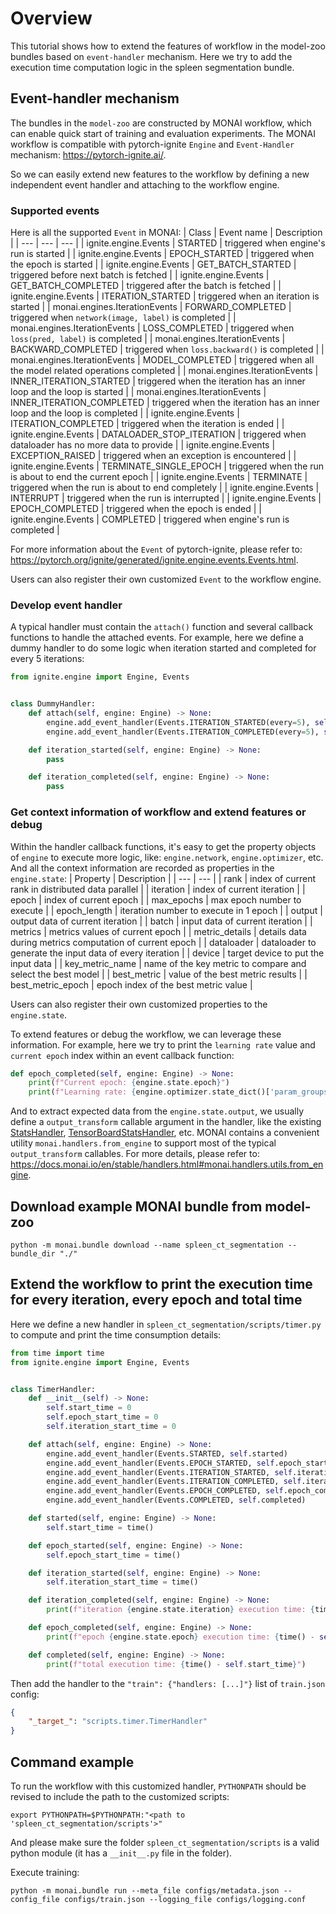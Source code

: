 # Overview
This tutorial shows how to extend the features of workflow in the model-zoo bundles based on `event-handler` mechanism.
Here we try to add the execution time computation logic in the spleen segmentation bundle.

## Event-handler mechanism
The bundles in the `model-zoo` are constructed by MONAI workflow, which can enable quick start of training and evaluation experiments.
The MONAI workflow is compatible with pytorch-ignite `Engine` and `Event-Handler` mechanism: https://pytorch-ignite.ai/.

So we can easily extend new features to the workflow by defining a new independent event handler and attaching to the workflow engine.

### Supported events
Here is all the supported `Event` in MONAI:
| Class | Event name | Description |
| --- | --- | --- |
| ignite.engine.Events | STARTED | triggered when engine's run is started |
| ignite.engine.Events | EPOCH_STARTED | triggered when the epoch is started |
| ignite.engine.Events | GET_BATCH_STARTED | triggered before next batch is fetched |
| ignite.engine.Events | GET_BATCH_COMPLETED | triggered after the batch is fetched |
| ignite.engine.Events | ITERATION_STARTED | triggered when an iteration is started |
| monai.engines.IterationEvents | FORWARD_COMPLETED | triggered when `network(image, label)` is completed |
| monai.engines.IterationEvents | LOSS_COMPLETED | triggered when `loss(pred, label)` is completed |
| monai.engines.IterationEvents | BACKWARD_COMPLETED | triggered when `loss.backward()` is completed |
| monai.engines.IterationEvents | MODEL_COMPLETED | triggered when all the model related operations completed |
| monai.engines.IterationEvents | INNER_ITERATION_STARTED | triggered when the iteration has an inner loop and the loop is started |
| monai.engines.IterationEvents | INNER_ITERATION_COMPLETED | triggered when the iteration has an inner loop and the loop is completed |
| ignite.engine.Events | ITERATION_COMPLETED | triggered when the iteration is ended |
| ignite.engine.Events | DATALOADER_STOP_ITERATION | triggered when dataloader has no more data to provide |
| ignite.engine.Events | EXCEPTION_RAISED | triggered when an exception is encountered |
| ignite.engine.Events | TERMINATE_SINGLE_EPOCH | triggered when the run is about to end the current epoch |
| ignite.engine.Events | TERMINATE | triggered when the run is about to end completely |
| ignite.engine.Events | INTERRUPT | triggered when the run is interrupted |
| ignite.engine.Events | EPOCH_COMPLETED | triggered when the epoch is ended |
| ignite.engine.Events | COMPLETED | triggered when engine's run is completed |

For more information about the `Event` of pytorch-ignite, please refer to:
https://pytorch.org/ignite/generated/ignite.engine.events.Events.html.

Users can also register their own customized `Event` to the workflow engine.

### Develop event handler
A typical handler must contain the `attach()` function and several callback functions to handle the attached events.
For example, here we define a dummy handler to do some logic when iteration started and completed for every 5 iterations:
```py
from ignite.engine import Engine, Events


class DummyHandler:
    def attach(self, engine: Engine) -> None:
        engine.add_event_handler(Events.ITERATION_STARTED(every=5), self.iteration_started)
        engine.add_event_handler(Events.ITERATION_COMPLETED(every=5), self.iteration_completed)

    def iteration_started(self, engine: Engine) -> None:
        pass

    def iteration_completed(self, engine: Engine) -> None:
        pass
```

### Get context information of workflow and extend features or debug
Within the handler callback functions, it's easy to get the property objects of `engine` to execute more logic,
like: `engine.network`, `engine.optimizer`, etc. And all the context information are recorded as properties in the `engine.state`:
| Property | Description |
| --- | --- |
| rank | index of current rank in distributed data parallel |
| iteration | index of current iteration |
| epoch | index of current epoch |
| max_epochs | max epoch number to execute |
| epoch_length | iteration number to execute in 1 epoch |
| output | output data of current iteration |
| batch | input data of current iteration |
| metrics | metrics values of current epoch |
| metric_details | details data during metrics computation of current epoch |
| dataloader | dataloader to generate the input data of every iteration |
| device | target device to put the input data |
| key_metric_name | name of the key metric to compare and select the best model |
| best_metric | value of the best metric results |
| best_metric_epoch | epoch index of the best metric value |

Users can also register their own customized properties to the `engine.state`.

To extend features or debug the workflow, we can leverage these information.
For example, here we try to print the `learning rate` value and `current epoch` index within an event callback function:
```py
def epoch_completed(self, engine: Engine) -> None:
    print(f"Current epoch: {engine.state.epoch}")
    print(f"Learning rate: {engine.optimizer.state_dict()['param_groups'][0]['lr']}")
```

And to extract expected data from the `engine.state.output`, we usually define a `output_transform` callable argument in the handler,
like the existing [StatsHandler](https://docs.monai.io/en/stable/handlers.html#monai.handlers.StatsHandler), [TensorBoardStatsHandler](https://docs.monai.io/en/stable/handlers.html#monai.handlers.TensorBoardStatsHandler), etc.
MONAI contains a convenient utility `monai.handlers.from_engine` to support most of the typical `output_transform` callables.
For more details, please refer to: https://docs.monai.io/en/stable/handlers.html#monai.handlers.utils.from_engine.

## Download example MONAI bundle from model-zoo
```
python -m monai.bundle download --name spleen_ct_segmentation --bundle_dir "./"
```

## Extend the workflow to print the execution time for every iteration, every epoch and total time
Here we define a new handler in `spleen_ct_segmentation/scripts/timer.py` to compute and print the time consumption details:
```py
from time import time
from ignite.engine import Engine, Events


class TimerHandler:
    def __init__(self) -> None:
        self.start_time = 0
        self.epoch_start_time = 0
        self.iteration_start_time = 0

    def attach(self, engine: Engine) -> None:
        engine.add_event_handler(Events.STARTED, self.started)
        engine.add_event_handler(Events.EPOCH_STARTED, self.epoch_started)
        engine.add_event_handler(Events.ITERATION_STARTED, self.iteration_started)
        engine.add_event_handler(Events.ITERATION_COMPLETED, self.iteration_completed)
        engine.add_event_handler(Events.EPOCH_COMPLETED, self.epoch_completed)
        engine.add_event_handler(Events.COMPLETED, self.completed)

    def started(self, engine: Engine) -> None:
        self.start_time = time()

    def epoch_started(self, engine: Engine) -> None:
        self.epoch_start_time = time()

    def iteration_started(self, engine: Engine) -> None:
        self.iteration_start_time = time()

    def iteration_completed(self, engine: Engine) -> None:
        print(f"iteration {engine.state.iteration} execution time: {time() - self.iteration_start_time}")

    def epoch_completed(self, engine: Engine) -> None:
        print(f"epoch {engine.state.epoch} execution time: {time() - self.epoch_start_time}")

    def completed(self, engine: Engine) -> None:
        print(f"total execution time: {time() - self.start_time}")
```
Then add the handler to the `"train": {"handlers: [...]"}` list of `train.json` config:
```json
{
    "_target_": "scripts.timer.TimerHandler"
}
```

## Command example
To run the workflow with this customized handler, `PYTHONPATH` should be revised to include the path to the customized scripts:
```
export PYTHONPATH=$PYTHONPATH:"<path to 'spleen_ct_segmentation/scripts'>"
```
And please make sure the folder `spleen_ct_segmentation/scripts` is a valid python module (it has a `__init__.py` file in the folder).

Execute training:

```
python -m monai.bundle run --meta_file configs/metadata.json --config_file configs/train.json --logging_file configs/logging.conf
```
